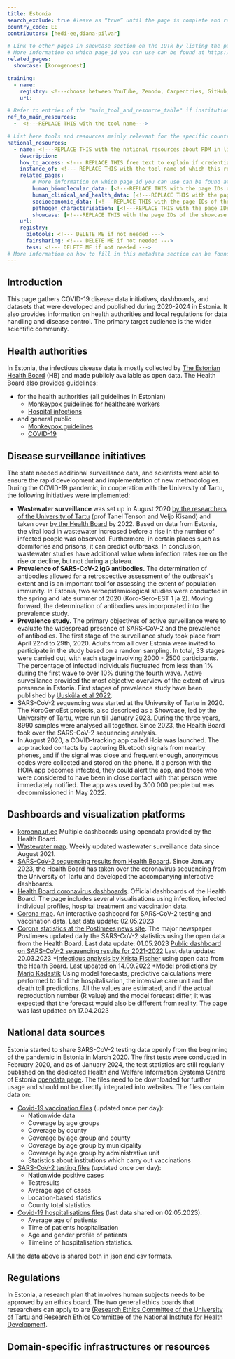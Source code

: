 ```yaml
---
title: Estonia
search_exclude: true #leave as “true” until the page is complete and ready to be made public
country_code: EE
contributors: [hedi-ee,diana-pilvar]

# Link to other pages in showcase section on the IDTk by listing the page_id.
# More information on which page_id you can use can be found at https://www.infectious-diseases-toolkit.org/contribute/website_overview 
related_pages:
  showcase: [korogenoest]

training:
  - name: 
    registry: <!---choose between YouTube, Zenodo, Carpentries, GitHub, TeSS, Other--->
    url:

# Refer to entries of the "main_tool_and_resource_table" if institutions, organizations and projects from the country contribute to the development of international tools and resources. 
ref_to_main_resources: 
  -  <!---REPLACE THIS with the tool name--->

# List here tools and resources mainly relevant for the specific country
national_resources: 
  - name: <!---REPLACE THIS with the national resources about RDM in life sciences such as local instances of tools, guidelines or regulations--->
    description:
    how_to_access: <!--- REPLACE THIS free text to explain if credentials, login, specific affiliations etc., are needed to access the resource or tool--->
    instance_of: <!--- REPLACE THIS with the tool name of which this resource is an instance of, taken from the all tools and resources page --->
    related_pages:
        # More information on which page_id you can use can be found at https://www.infectious-diseases-toolkit.org/contribute/website_overview 
        human_biomolecular_data: [<!---REPLACE THIS with the page IDs of the human_biomolecular_data pages that you want to list here as related pages--->]
        human_clinical_and_health_data: [<!---REPLACE THIS with the page IDs of the human_clinical_and_health_data pages that you want to list here as related pages--->]
        socioeconomic_data: [<!---REPLACE THIS with the page IDs of the socioeconomic_data pages that you want to list here as related pages--->]
        pathogen_characterisation: [<!---REPLACE THIS with the page IDs of the pathogen_characterisation pages that you want to list here as related pages--->]
        showcase: [<!---REPLACE THIS with the page IDs of the showcase pages that you want to list here as related pages--->]
    url:
    registry:
      biotools: <!--- DELETE ME if not needed --->
      fairsharing: <!--- DELETE ME if not needed --->
      tess: <!--- DELETE ME if not needed --->
# More information on how to fill in this metadata section can be found here https://www.infectious-diseases-toolkit.org/contribute/page-metadata
---
```


<!-- Please take in mind our style guide https://www.infectious-diseases-toolkit.org/contribute/style_guide when writing the content of this page. -->

<!---All the resources added above will appear on the table at the bottom of the page--->

<!---Following information for the page text--->
<!---If the information is already in another resource, please include the link instead of duplicating information--->
<!---Please focus on resources that are relevant for the whole country for infectious diseases--->

## Introduction 
This page gathers COVID-19 disease data initiatives, dashboards, and datasets that were developed and published during 2020-2024 in Estonia. It also provides information on health authorities and local regulations for data handling and disease control. The primary target audience is the wider scientific community.

## Health authorities
<!--- A section to list and provide context to agencies/authorities/institutions which define public health measures and policies --->
In Estonia, the infectious disease data is mostly collected by [The Estonian Health Board](https://www.terviseamet.ee/en) (HB) and made publicly available as open data. The Health Board also provides guidelines:
* for the health authorities (all guidelines in Estonian)
  * [Monkeypox guidelines for healthcare workers](https://www.terviseamet.ee/et/ahvirougete-juhised-tervishoiutootajatele)
  * [Hospital infections](https://www.terviseamet.ee/et/nakkushaigused-menuu/tervishoiutootajale/haiglanakkus)
* and general public
  * [Monkeypox guidelines](https://www.terviseamet.ee/et/ahvirouged)
  * [COVID-19](https://www.terviseamet.ee/et/nakkus-haigused/covid-19-infoleht)


## Disease surveillance initiatives
The state needed additional surveillance data, and scientists were able to ensure the rapid development and implementation of new methodologies. During the COVID-19 pandemic, in cooperation with the University of Tartu, the following initiatives were implemented:

* __Wastewater surveillance__ was set up in August 2020 [by the researchers of the University of Tartu](https://ut.ee/en/node/113141) (prof Tanel Tenson and Veljo Kisand) and taken over [by the Health Board](https://www.terviseamet.ee/et/reoveeseire-kaardirakendus) by 2022. Based on data from Estonia, the viral load in wastewater increased before a rise in the number of infected people was observed. Furthermore, in certain places such as dormitories and prisons, it can predict outbreaks. In conclusion, wastewater studies have additional value when infection rates are on the rise or decline, but not during a plateau.
* __Prevalence of SARS-CoV-2 IgG antibodies.__ The determination of antibodies allowed for a retrospective assessment of the outbreak's extent and is an important tool for assessing the extent of population immunity. In Estonia, two seroepidemiological studies were conducted in the spring and late summer of 2020 (Koro-Sero-EST 1 ja 2). Moving forward, the determination of antibodies was incorporated into the prevalence study.
* __Prevalence study.__ The primary objectives of active surveillance were to evaluate the widespread presence of SARS-CoV-2 and the prevalence of antibodies. The first stage of the surveillance study took place from April 22nd to 29th, 2020. Adults from all over Estonia were invited to participate in the study based on a random sampling. In total, 33 stages were carried out, with each stage involving 2000 - 2500 participants. The percentage of infected individuals fluctuated from less than 1% during the first wave to over 10% during the fourth wave. Active surveillance provided the most objective overview of the extent of virus presence in Estonia. First stages of prevalence study have been published by [Uusküla et al 2022](https://doi.org/10.1016%2Fj.puhe.2022.02.004).
* SARS-CoV-2 sequencing was started at the University of Tartu in 2020. The KoroGenoEst projects, also described as a Showcase, led by the University of Tartu, were run till January 2023. During the three years, 8990 samples were analysed all together. Since 2023, the Health Board took over the SARS-CoV-2 sequencing analysis.
* In August 2020, a COVID-tracking app called Hoia was launched. The app tracked contacts by capturing Bluetooth signals from nearby phones, and if the signal was close and frequent enough, anonymous codes were collected and stored on the phone. If a person with the HOIA app becomes infected, they could alert the app, and those who were considered to have been in close contact with that person were immediately notified. The app was used by 300 000 people but was decommissioned in May 2022.

## Dashboards and visualization platforms

* [koroona.ut.ee](https://koroona.ut.ee/) Multiple dashboards using opendata provided by the Health Board. 
* [Wastewater map](https://www.terviseamet.ee/et/reoveeseire-kaardirakendus). Weekly updated wastewater surveillance data since August 2021. 
* [SARS-CoV-2 sequencing results from Health Boaard](https://www.terviseamet.ee/et/koroonaviirus/sekveneerimine). Since January 2023, the Health Board has taken over the coronavirus sequencing from the University of Tartu and developed the accompanying interactive dashboards. 
* [Health Board coronavirus dashboards](https://www.terviseamet.ee/en/coronavirus-dataset). Official dashboards of the Health Board. The page includes several visualisations using infection, infected individual profiles, hospital treatment and vaccination data.
* [Corona map](https://koroonakaart.ee/en). An interactive dashboard for SARS-CoV-2 testing and vaccination data. Last data update: 02.05.2023
* [Corona statistics at the Postimees news site](https://www.postimees.ee/6931752/graafikud-nadalaga-lisandus-140-gripi-ja-1445-koroonajuhtu). The major newspaper Postimees updated daily the SARS-CoV-2 statistics using the open data from the Health Board. Last data update: 01.05.2023
[Public dashboard on SARS-CoV-2 sequencing results for 2021-2022](https://covid19dataportal.ee/genomics_transcriptomics/) Last data update: 20.03.2023
*[Infectious analysis by Krista Fischer](https://www-1.ms.ut.ee/krista/covid/covid_pildid.html) using open data from the Health Board. Last updated on 14.09.2022
*[Model predictions by Mario Kadastik](https://covid.hep.kbfi.ee/) Using model forecasts, predictive calculations were performed to find the hospitalisation, the intensive care unit and the death toll predictions. All the values are estimated, and if the actual reproduction number (R value) and the model forecast differ, it was expected that the forecast would also be different from reality. The page was last updated on 17.04.2023



## National data sources
<!--- A section to list and provide context to national data sources.  In the context of BY-COVID, a data source can be a repository which should include at least the metadata and ideally the data, that might not be directly available when considering sensitive data. Also, repositories should have the capacity to share this data and therefore have a governance model in place on how to do it. It can also include registries of data sources important for the field, with a direct link to the original data sources to be able to request access to the data. --->
Estonia started to share SARS-CoV-2 testing data openly from the beginning of the pandemic in Estonia in March 2020. The first tests were conducted in February 2020, and as of January 2024, the test statistics are still regularly published on the dedicated Health and Welfare Information Systems Centre of Estonia [opendata page](https://opendata.digilugu.ee/docs/#/). The files need to be downloaded for further usage and should not be directly integrated into websites. The files contain data on:
* [Covid-19 vaccination files](https://opendata.digilugu.ee/docs/#/en/opendata/covid19/vaccination/readme) (updated once per day):
  - Nationwide data
  - Coverage by age groups
  -  Coverage by county
  -  Coverage by age group and county
  -  Coverage by age group by municipality
  -  Coverage by age group by administrative unit
  -  Statistics about institutions which carry out vaccinations
* [SARS-CoV-2 testing files](https://opendata.digilugu.ee/docs/#/en/opendata/covid19/test/readme) (updated once per day):
  - Nationwide positive cases
  - Testresults
  - Average age of cases
  - Location-based statistics
  - County total statistics
* [Covid-19 hospitalisations files](https://opendata.digilugu.ee/docs/#/en/opendata/covid19/hospitalization/readme) (last data shared on 02.05.2023).
  - Average age of patients
  - Time of patients hospitalisation
  - Age and gender profile of patients
  - Timeline of hospitalisation statistics.

All the data above is shared both in json and csv formats.

## Regulations
<!--- Ethical and legal regulations in the country, committees etc --->
In Estonia, a research plan that involves human subjects needs to be approved by an ethics board. The two general ethics boards that researchers can apply to are [(Research Ethics Committee of the University of Tartu](https://ut.ee/en/node/113848) and [Research Ethics Committee of the National Institute for Health Development](https://en.tai.ee/en/about-us/tallinn-medical-research-ethics-commitee).

## Domain-specific infrastructures or resources 
<!--- e.g. human data, covid-19. Please, only add domain-specific resources that you think don't fit in the table at the bottom--->

<!---Information about contributors will be added to the CONTRIBUTORS.yaml . Further instructions can be found at https://www.infectious-diseases-toolkit.org/contribute/editorial-board-guide#adding-extra-info-to-the-contributors --->
